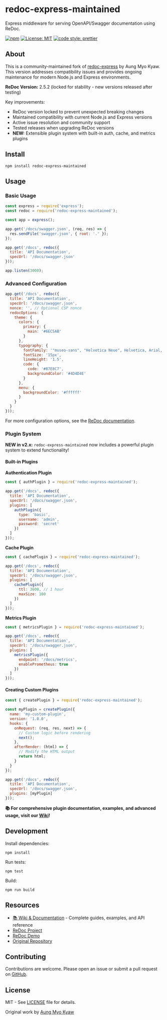 # redoc-express-maintained

Express middleware for serving OpenAPI/Swagger documentation using ReDoc.

[![npm][npm-download]][npm-dl-url]
[![License: MIT][license]][license-url]
[![code style: prettier][prettier]][prettier-url]

## About

This is a community-maintained fork of [redoc-express](https://github.com/AungMyoKyaw/redoc-express) by Aung Myo Kyaw. This version addresses compatibility issues and provides ongoing maintenance for modern Node.js and Express environments.

**ReDoc Version:** 2.5.2 (locked for stability - new versions released after testing)

Key improvements:
- ReDoc version locked to prevent unexpected breaking changes
- Maintained compatibility with current Node.js and Express versions
- Active issue resolution and community support
- Tested releases when upgrading ReDoc versions
- **NEW:** Extensible plugin system with built-in auth, cache, and metrics plugins

## Install

```shell
npm install redoc-express-maintained
```

## Usage

### Basic Usage

```javascript
const express = require('express');
const redoc = require('redoc-express-maintained');

const app = express();

app.get('/docs/swagger.json', (req, res) => {
  res.sendFile('swagger.json', { root: '.' });
});

app.get('/docs', redoc({
  title: 'API Documentation',
  specUrl: '/docs/swagger.json'
}));

app.listen(3000);
```

### Advanced Configuration

```javascript
app.get('/docs', redoc({
  title: 'API Documentation',
  specUrl: '/docs/swagger.json',
  nonce: '', // Optional CSP nonce
  redocOptions: {
    theme: {
      colors: {
        primary: {
          main: '#6EC5AB'
        }
      },
      typography: {
        fontFamily: '"museo-sans", "Helvetica Neue", Helvetica, Arial, sans-serif',
        fontSize: '15px',
        lineHeight: '1.5',
        code: {
          code: '#87E8C7',
          backgroundColor: '#4D4D4E'
        }
      },
      menu: {
        backgroundColor: '#ffffff'
      }
    }
  }
}));
```

For more configuration options, see the [ReDoc documentation](https://redocly.com/docs/api-reference-docs/configuration/functionality/).

### Plugin System

**NEW in v2.x:** `redoc-express-maintained` now includes a powerful plugin system to extend functionality!

#### Built-in Plugins

**Authentication Plugin**
```javascript
const { authPlugin } = require('redoc-express-maintained');

app.get('/docs', redoc({
  title: 'API Documentation',
  specUrl: '/docs/swagger.json',
  plugins: [
    authPlugin({
      type: 'basic',
      username: 'admin',
      password: 'secret'
    })
  ]
}));
```

**Cache Plugin**
```javascript
const { cachePlugin } = require('redoc-express-maintained');

app.get('/docs', redoc({
  title: 'API Documentation',
  specUrl: '/docs/swagger.json',
  plugins: [
    cachePlugin({
      ttl: 3600, // 1 hour
      maxSize: 100
    })
  ]
}));
```

**Metrics Plugin**
```javascript
const { metricsPlugin } = require('redoc-express-maintained');

app.get('/docs', redoc({
  title: 'API Documentation',
  specUrl: '/docs/swagger.json',
  plugins: [
    metricsPlugin({
      endpoint: '/docs/metrics',
      enablePrometheus: true
    })
  ]
}));
```

#### Creating Custom Plugins

```javascript
const { createPlugin } = require('redoc-express-maintained');

const myPlugin = createPlugin({
  name: 'my-custom-plugin',
  version: '1.0.0',
  hooks: {
    onRequest: (req, res, next) => {
      // Custom logic before rendering
      next();
    },
    afterRender: (html) => {
      // Modify the HTML output
      return html;
    }
  }
});

app.get('/docs', redoc({
  title: 'API Documentation',
  specUrl: '/docs/swagger.json',
  plugins: [myPlugin]
}));
```

**📚 For comprehensive plugin documentation, examples, and advanced usage, visit our [Wiki](https://github.com/Moltivie/redoc-express-maintained/wiki)!**

## Development

Install dependencies:

```shell
npm install
```

Run tests:

```shell
npm test
```

Build:

```shell
npm run build
```

## Resources

- [📚 Wiki & Documentation](https://github.com/Moltivie/redoc-express-maintained/wiki) - Complete guides, examples, and API reference
- [ReDoc Project](https://github.com/Redocly/redoc)
- [ReDoc Demo](http://redocly.github.io/redoc/)
- [Original Repository](https://github.com/AungMyoKyaw/redoc-express)

## Contributing

Contributions are welcome. Please open an issue or submit a pull request on [GitHub](https://github.com/Moltivie/redoc-express-maintained).

## License

MIT - See [LICENSE](LICENSE) file for details.

Original work by [Aung Myo Kyaw](https://github.com/AungMyoKyaw)

[npm-download]: https://img.shields.io/npm/dt/redoc-express-maintained.svg?style=flat-square
[npm-dl-url]: https://www.npmjs.com/package/redoc-express-maintained
[license]: https://img.shields.io/badge/License-MIT-brightgreen.svg?style=flat-square
[license-url]: https://opensource.org/licenses/MIT
[prettier]: https://img.shields.io/badge/code_style-prettier-ff69b4.svg?style=flat-square
[prettier-url]: https://github.com/prettier/prettier
